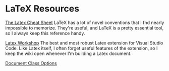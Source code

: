 # LaTeX Resources

[The Latex Cheat Sheet](https://www.nyu.edu/projects/beber/files/Chang_LaTeX_sheet.pdf) LaTeX has a lot of novel conventions that I fnd nearly impossible to memorize. They're useful, and LaTeX is a pretty essential tool, so I always keep this reference handy.

[Latex Workshop](https://github.com/James-Yu/LaTeX-Workshop/wiki) The best and most robust Latex extension for Visual Studio Code. Like Latex itself, I often forget useful features of the extension, so I keep the wiki open whenever I'm building a Latex document.

[Document Class Options](https://en.wikibooks.org/wiki/LaTeX/Document_Structure#Document_classes)